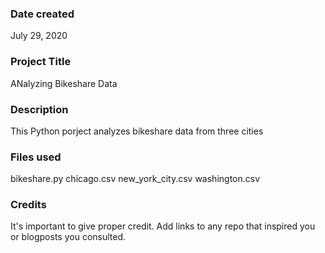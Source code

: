 ### Date created
July 29, 2020

### Project Title
ANalyzing Bikeshare Data

### Description
This Python porject analyzes bikeshare data from three cities

### Files used
bikeshare.py
chicago.csv
new_york_city.csv
washington.csv

### Credits
It's important to give proper credit. Add links to any repo that inspired you or blogposts you consulted.

